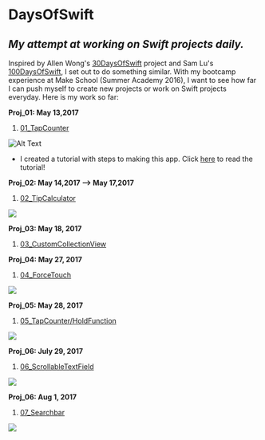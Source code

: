 # DaysOfSwift
## *My attempt at working on Swift projects daily.*

Inspired by Allen Wong's [30DaysOfSwift](https://github.com/allenwong/30DaysofSwift) project and Sam Lu's [100DaysOfSwift](http://samvlu.com), I set out to do something similar. With my bootcamp experience at Make School (Summer Academy 2016), I want to see how far I can push myself to create new projects or work on Swift projects everyday. Here is my work so far:

**Proj_01: May 13,2017**

1. [01_TapCounter](https://github.com/wongandydev/DaysOfSwift/tree/master/TapCounter)

![Alt Text](https://github.com/wongandydev/DaysOfSwift/blob/master/TapCounter/tapcounter.gif)

- I created a tutorial with steps to making this app. Click [here](http://bit.ly/2pvjLoZ) to read the tutorial!

**Proj_02: May 14,2017 --> May 17,2017**

1. [02_TipCalculator](https://github.com/wongandydev/DaysOfSwift/tree/master/TipCalculator)

![](https://github.com/wongandydev/DaysOfSwift/blob/master/TipCalculator/stage2.gif)

**Proj_03: May 18, 2017**

1. [03_CustomCollectionView](https://github.com/wongandydev/DaysOfSwift/tree/master/CustomCollectionView)

**Proj_04: May 27, 2017**

1. [04_ForceTouch](https://github.com/wongandydev/DaysOfSwift/tree/master/ForceTouch)

![](https://github.com/wongandydev/DaysOfSwift/blob/master/ForceTouch/forceTouch.gif)

**Proj_05: May 28, 2017**

1. [05_TapCounter/HoldFunction](https://github.com/wongandydev/DaysOfSwift/tree/master/TapCounterProject)

![](https://github.com/wongandydev/DaysOfSwift/blob/master/TapCounterProject/tapCounter.gif)

**Proj_06: July 29, 2017**
1. [06_ScrollableTextField](https://github.com/wongandydev/DaysOfSwift/tree/master/ScrollableTextfield)

![](https://github.com/wongandydev/DaysOfSwift/blob/master/ScrollableTextfield/scrollableTextfield.gif)

**Proj_06: Aug 1, 2017**
1. [07_Searchbar](https://github.com/wongandydev/DaysOfSwift/tree/master/SearchBar)

![](https://github.com/wongandydev/DaysOfSwift/blob/master/SearchBar/searchbar.gif)

